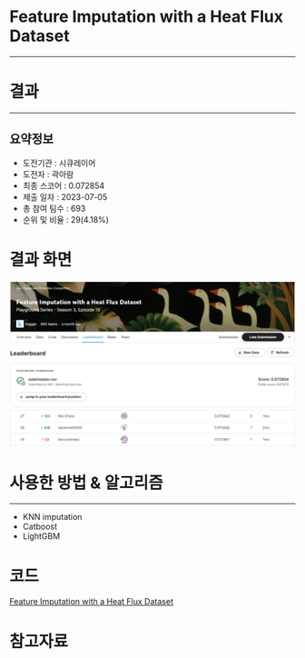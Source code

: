 # Feature Imputation with a Heat Flux Dataset
***
# 결과
***
## 요약정보
- 도전기관 : 시큐레이어
- 도전자 : 곽아람
- 최종 스코어 : 0.072854
- 제출 일자 : 2023-07-05
- 총 참여 팀수 : 693
- 순위 및 비율 : 29(4.18%)

# 결과 화면
<img src="https://github.com/Arammmmm/kaggle/blob/1f3741bb484c4dfd027a7c3da5af5dead5641f5b/Feature%20Imputation%20with%20a%20Heat%20Flux%20Dataset/img/score.png">
<img src="https://github.com/Arammmmm/kaggle/blob/1f3741bb484c4dfd027a7c3da5af5dead5641f5b/Feature%20Imputation%20with%20a%20Heat%20Flux%20Dataset/img/leaderboard.png">

# 사용한 방법 & 알고리즘
***
- KNN imputation
- Catboost
- LightGBM
# 코드
[Feature Imputation with a Heat Flux Dataset](https://github.com/Arammmmm/kaggle/blob/1f3741bb484c4dfd027a7c3da5af5dead5641f5b/Feature%20Imputation%20with%20a%20Heat%20Flux%20Dataset/Feature_Imputation_with_a_Heat_Flux_Dataset.ipynb)
# 참고자료
